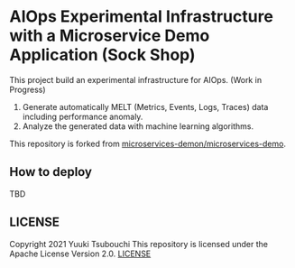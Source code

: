 # AIOps Experimental Infrastructure with a Microservice Demo Application (Sock Shop)

This project build an experimental infrastructure for AIOps. (Work in Progress)

1. Generate automatically MELT (Metrics, Events, Logs, Traces) data including performance anomaly.
2. Analyze the generated data with machine learning algorithms.

This repository is forked from [microservices-demon/microservices-demo](https://github.com/microservices-demo/microservices-demo).

## How to deploy

TBD

## LICENSE

Copyright 2021 Yuuki Tsubouchi
This repository is licensed under the Apache License Version 2.0. [LICENSE](./LICENSE)
